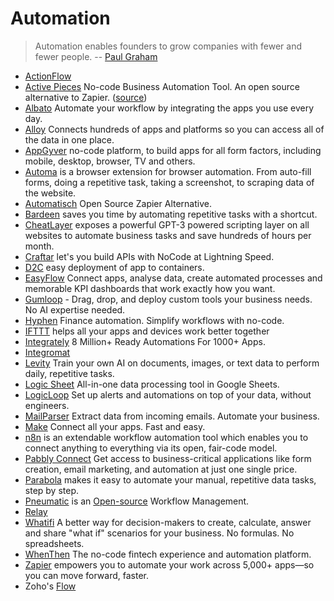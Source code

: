# Automation

> Automation enables founders to grow companies with fewer and fewer people. -- [Paul Graham](https://twitter.com/paulg/status/1600119268858744832)

- [ActionFlow](https://actionsflow.github.io)
- [Active Pieces](https://www.activepieces.com) No-code Business Automation Tool. An open source alternative to Zapier. ([source](https://github.com/activepieces/activepieces))
- [Albato](https://albato.com) Automate your workflow by integrating the apps you use every day.
- [Alloy](https://runalloy.com) Connects hundreds of apps and platforms so you can access all of the data in one place.
- [AppGyver](https://www.appgyver.com) no-code platform, to build apps for all form factors, including mobile, desktop, browser, TV and others.
- [Automa](https://www.automa.site) is a browser extension for browser automation. From auto-fill forms, doing a repetitive task, taking a screenshot, to scraping data of the website.
- [Automatisch](https://automatisch.io) Open Source Zapier Alternative.
- [Bardeen](https://www.bardeen.ai) saves you time by automating repetitive tasks with a shortcut.
- [CheatLayer](https://cheatlayer.com) exposes a powerful GPT-3 powered scripting layer on all websites to automate business tasks and save hundreds of hours per month.
- [Craftar](https://www.craftar.io) let's you build APIs with NoCode at Lightning Speed.
- [D2C](https://d2c.io) easy deployment of app to containers.
- [EasyFlow](https://www.easyflow.io) Connect apps, analyse data, create automated processes and memorable KPI dashboards that work exactly how you want.
- [Gumloop](https://www.gumloop.com) - Drag, drop, and deploy custom tools your business needs. No AI expertise needed.
- [Hyphen](https://tryhyphen.com) Finance automation. Simplify workflows with no-code.
- [IFTTT](https://ifttt.com) helps all your apps and devices work better together
- [Integrately](https://integrately.com) 8 Million+ Ready Automations For 1000+ Apps.
- [Integromat](https://www.integromat.com/)
- [Levity](https://levity.ai) Train your own AI on documents, images, or text data to perform daily, repetitive tasks.
- [Logic Sheet](https://workspace.google.com/marketplace/app/logic_sheet_automate_your_spreadsheets/796322869198) All-in-one data processing tool in Google Sheets.
- [LogicLoop](https://www.logicloop.com) Set up alerts and automations on top of your data, without engineers.
- [MailParser](https://mailparser.io) Extract data from incoming emails. Automate your business.
- [Make](https://www.make.com/) Connect all your apps. Fast and easy.
- [n8n](https://n8n.io) is an extendable workflow automation tool which enables you to connect anything to everything via its open, fair-code model.
- [Pabbly Connect](https://www.pabbly.com) Get access to business-critical applications like form creation, email marketing, and automation at just one single price.
- [Parabola](https://parabola.io) makes it easy to automate your manual, repetitive data tasks, step by step.
- [Pneumatic](https://www.pneumatic.app) is an [Open-source](https://github.com/pneumaticapp/pneumaticworkflow) Workflow Management.
- [Relay](https://www.relay.app)
- [Whatifi](https://www.whatifi.io) A better way for decision-makers to create, calculate, answer and share "what if" scenarios for your business. No formulas. No spreadsheets.
- [WhenThen](https://whenthen.com) The no-code fintech experience and automation platform.
- [Zapier](https://zapier.com) empowers you to automate your work across 5,000+ apps—so you can move forward, faster.
- Zoho's [Flow](https://www.zoho.com/flow/)